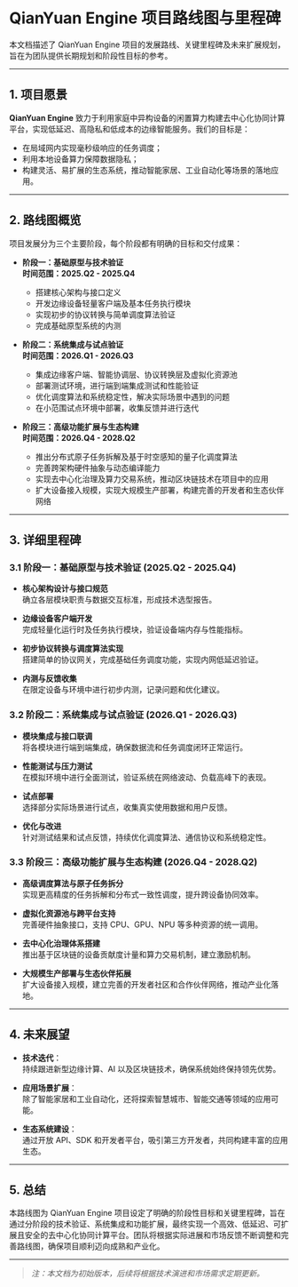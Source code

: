 # QianYuan Engine 项目路线图与里程碑

本文档描述了 QianYuan Engine 项目的发展路线、关键里程碑及未来扩展规划，旨在为团队提供长期规划和阶段性目标的参考。

---

## 1. 项目愿景

**QianYuan Engine** 致力于利用家庭中异构设备的闲置算力构建去中心化协同计算平台，实现低延迟、高隐私和低成本的边缘智能服务。我们的目标是：
- 在局域网内实现毫秒级响应的任务调度；
- 利用本地设备算力保障数据隐私；
- 构建灵活、易扩展的生态系统，推动智能家居、工业自动化等场景的落地应用。

---

## 2. 路线图概览

项目发展分为三个主要阶段，每个阶段都有明确的目标和交付成果：

- **阶段一：基础原型与技术验证**  
  **时间范围：2025.Q2 - 2025.Q4**  
  - 搭建核心架构与接口定义  
  - 开发边缘设备轻量客户端及基本任务执行模块  
  - 实现初步的协议转换与简单调度算法验证  
  - 完成基础原型系统的内测

- **阶段二：系统集成与试点验证**  
  **时间范围：2026.Q1 - 2026.Q3**  
  - 集成边缘客户端、智能协调层、协议转换层及虚拟化资源池  
  - 部署测试环境，进行端到端集成测试和性能验证  
  - 优化调度算法和系统稳定性，解决实际场景中遇到的问题  
  - 在小范围试点环境中部署，收集反馈并进行迭代

- **阶段三：高级功能扩展与生态构建**  
  **时间范围：2026.Q4 - 2028.Q2**  
  - 推出分布式原子任务拆解及基于时空感知的量子化调度算法  
  - 完善跨架构硬件抽象与动态编译能力  
  - 实现去中心化治理及算力交易系统，推动区块链技术在项目中的应用  
  - 扩大设备接入规模，实现大规模生产部署，构建完善的开发者和生态伙伴网络

---

## 3. 详细里程碑

### 3.1 阶段一：基础原型与技术验证 (2025.Q2 - 2025.Q4)

- **核心架构设计与接口规范**  
  确立各层模块职责与数据交互标准，形成技术选型报告。

- **边缘设备客户端开发**  
  完成轻量化运行时及任务执行模块，验证设备端内存与性能指标。

- **初步协议转换与调度算法实现**  
  搭建简单的协议网关，完成基础任务调度功能，实现内网低延迟验证。

- **内测与反馈收集**  
  在限定设备与环境中进行初步内测，记录问题和优化建议。

### 3.2 阶段二：系统集成与试点验证 (2026.Q1 - 2026.Q3)

- **模块集成与接口联调**  
  将各模块进行端到端集成，确保数据流和任务调度闭环正常运行。

- **性能测试与压力测试**  
  在模拟环境中进行全面测试，验证系统在网络波动、负载高峰下的表现。

- **试点部署**  
  选择部分实际场景进行试点，收集真实使用数据和用户反馈。

- **优化与改进**  
  针对测试结果和试点反馈，持续优化调度算法、通信协议和系统稳定性。

### 3.3 阶段三：高级功能扩展与生态构建 (2026.Q4 - 2028.Q2)

- **高级调度算法与原子任务拆分**  
  实现更高精度的任务拆解和分布式一致性调度，提升跨设备协同效率。

- **虚拟化资源池与跨平台支持**  
  完善硬件抽象接口，支持 CPU、GPU、NPU 等多种资源的统一调用。

- **去中心化治理体系搭建**  
  推出基于区块链的设备贡献度计量和算力交易机制，建立激励机制。

- **大规模生产部署与生态伙伴拓展**  
  扩大设备接入规模，建立完善的开发者社区和合作伙伴网络，推动产业化落地。

---

## 4. 未来展望

- **技术迭代**：  
  持续跟进新型边缘计算、AI 以及区块链技术，确保系统始终保持领先优势。

- **应用场景扩展**：  
  除了智能家居和工业自动化，还将探索智慧城市、智能交通等领域的应用可能。

- **生态系统建设**：  
  通过开放 API、SDK 和开发者平台，吸引第三方开发者，共同构建丰富的应用生态。

---

## 5. 总结

本路线图为 QianYuan Engine 项目设定了明确的阶段性目标和关键里程碑，旨在通过分阶段的技术验证、系统集成和功能扩展，最终实现一个高效、低延迟、可扩展且安全的去中心化协同计算平台。团队将根据实际进展和市场反馈不断调整和完善路线图，确保项目顺利迈向成熟和产业化。

---

> *注：本文档为初始版本，后续将根据技术演进和市场需求定期更新。*
